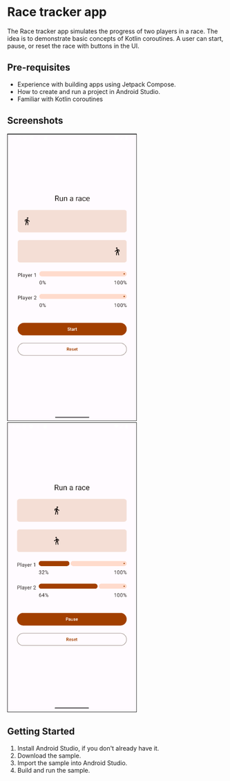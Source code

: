 Race tracker app
=================================

The Race tracker app simulates the progress of two players in a race. The idea is to demonstrate 
basic concepts of Kotlin coroutines. A user can start, pause, or reset the race with buttons in the 
UI.

Pre-requisites
--------------
* Experience with building apps using Jetpack Compose.
* How to create and run a project in Android Studio.
* Familiar with Kotlin coroutines

Screenshots
--------------
<img src="screenshots/img.png" style="display:inline-block; width:300px"/> <img src="screenshots/img_1.png" style="display:inline-block; width:300px;"/>


Getting Started
---------------
1. Install Android Studio, if you don't already have it.
2. Download the sample.
3. Import the sample into Android Studio.
4. Build and run the sample.
